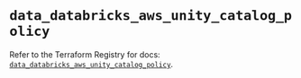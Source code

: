 # `data_databricks_aws_unity_catalog_policy`

Refer to the Terraform Registry for docs: [`data_databricks_aws_unity_catalog_policy`](https://registry.terraform.io/providers/databricks/databricks/1.38.0/docs/data-sources/aws_unity_catalog_policy).
